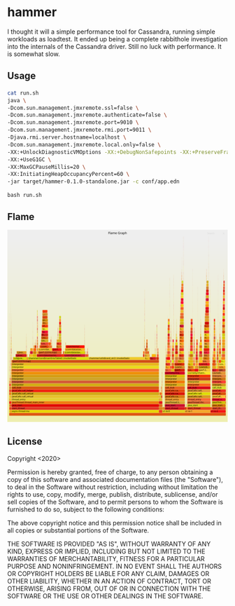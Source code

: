 # hammer

I thought it will a simple performance tool for Cassandra, running simple workloads as loadtest. It ended up being a complete rabbithole investigation into the internals of the Cassandra driver. Still no luck with performance. It is somewhat slow.

## Usage

```bash
cat run.sh
java \
-Dcom.sun.management.jmxremote.ssl=false \
-Dcom.sun.management.jmxremote.authenticate=false \
-Dcom.sun.management.jmxremote.port=9010 \
-Dcom.sun.management.jmxremote.rmi.port=9011 \
-Djava.rmi.server.hostname=localhost \
-Dcom.sun.management.jmxremote.local.only=false \
-XX:+UnlockDiagnosticVMOptions -XX:+DebugNonSafepoints -XX:+PreserveFramePointer \
-XX:+UseG1GC \
-XX:MaxGCPauseMillis=20 \
-XX:InitiatingHeapOccupancyPercent=60 \
-jar target/hammer-0.1.0-standalone.jar -c conf/app.edn
```

```
bash run.sh
```

## Flame

![Flame](./flame.svg)


## License

Copyright <2020> <LambdaInsight SARL>

Permission is hereby granted, free of charge, to any person obtaining a copy of this software and associated documentation files (the "Software"), to deal in the Software without restriction, including without limitation the rights to use, copy, modify, merge, publish, distribute, sublicense, and/or sell copies of the Software, and to permit persons to whom the Software is furnished to do so, subject to the following conditions:

The above copyright notice and this permission notice shall be included in all copies or substantial portions of the Software.

THE SOFTWARE IS PROVIDED "AS IS", WITHOUT WARRANTY OF ANY KIND, EXPRESS OR IMPLIED, INCLUDING BUT NOT LIMITED TO THE WARRANTIES OF MERCHANTABILITY, FITNESS FOR A PARTICULAR PURPOSE AND NONINFRINGEMENT. IN NO EVENT SHALL THE AUTHORS OR COPYRIGHT HOLDERS BE LIABLE FOR ANY CLAIM, DAMAGES OR OTHER LIABILITY, WHETHER IN AN ACTION OF CONTRACT, TORT OR OTHERWISE, ARISING FROM, OUT OF OR IN CONNECTION WITH THE SOFTWARE OR THE USE OR OTHER DEALINGS IN THE SOFTWARE.


